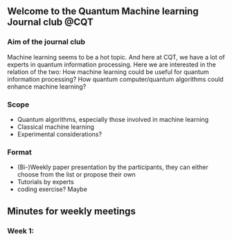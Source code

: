 ## Welcome to the Quantum Machine learning Journal club @CQT

### Aim of the journal club
Machine learning seems to be a hot topic. And here at CQT, we have a lot of experts in quantum information processing. Here we are interested in the relation of the two: How machine learning could be useful for quantum information processing? How quantum computer/quantum algorithms could enhance machine learning? 

### Scope
- Quantum algorithms, especially those involved in machine learning
- Classical machine learning
- Experimental considerations? 

### Format
- (Bi-)Weekly paper presentation by the participants, they can either choose from the list or propose their own
- Tutorials by experts
- coding exercise? Maybe

## Minutes for weekly meetings
### Week 1:
